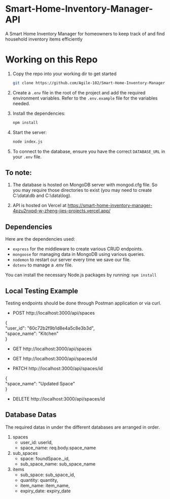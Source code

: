 <!-- 
Project guide by freeCodeCamp, Nishant Kumar: https://www.freecodecamp.org/news/build-a-restful-api-using-node-express-and-mongodb/
Postman application to check endpoints (not so efficient, where some data is represented as null when MongoDB states otherwise): https://www.postman.com/downloads/
-->

# Smart-Home-Inventory-Manager-API
A Smart Home Inventory Manager for homeowners to keep track of and find household inventory items efficiently

# Working on this Repo
1. Copy the repo into your working dir to get started
    ```sh
    git clone https://github.com/Agile-102/Smart-Home-Inventory-Manager-API.git
    ```

2. Create a `.env` file in the root of the project and add the required environment variables. Refer to the `.env.example` file for the variables needed.
<!-- Please inform Zheng Jie your MongoDB Username, email-->
   
3. Install the dependencies:
    ```sh
    npm install
    ```

4. Start the server:
    ```sh
    node index.js
    ```

5. To connect to the database, ensure you have the correct `DATABASE_URL` in your `.env` file.

## To note:

1. The database is hosted on MongoDB server with mongod.cfg file. So you may require those directories to exist (you may need to create C:\data\db and C:\data\log).
   
2. API is hosted on Vercel at https://smart-home-inventory-manager-4pzu2nxpd-w-zheng-jies-projects.vercel.app/

## Dependencies

Here are the dependencies used:
- `express` for the middleware to create various CRUD endpoints.
- `mongoose` for managing data in MongoDB using various queries.
- `nodemon` to restart our server every time we save our file.
- `dotenv` to manage a .env file.
  
You can install the necessary Node.js packages by running:
    ```
    npm install
    ```

## Local Testing Example
Testing endpoints should be done through Postman application or via curl.
* POST http://localhost:3000/api/spaces

{ <br>
  "user_id": "60c72b2f9b1d8e4a5c8e3b3d",<br>
  "space_name": "Kitchen"<br>
}

* GET http://localhost:3000/api/spaces

* GET http://localhost:3000/api/spaces/id

* PATCH http://localhost:3000/api/spaces/id

{<br>
  "space_name": "Updated Space"<br>
}

* DELETE http://localhost:3000/api/spaces/id

## Database Datas
The required datas in under the different databases are arranged in order.
1. spaces
   * user_id: userId,
   * space_name: req.body.space_name
2. sub_spaces
   * space: foundSpace._id,
   * sub_space_name: sub_space_name
3. items
   * sub_space: sub_space_id,
   * quantity: quantity,
   * item_name: item_name,
   * expiry_date: expiry_date
